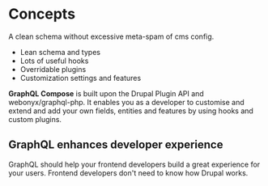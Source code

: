 # Concepts

A clean schema without excessive meta-spam of cms config.

- Lean schema and types
- Lots of useful hooks
- Overridable plugins
- Customization settings and features

**GraphQL Compose** is built upon the Drupal Plugin API and webonyx/graphql-php. It enables you as a developer to customise and extend and add your own fields, entities and features by using hooks and custom plugins.

## GraphQL **enhances** developer experience

GraphQL should help your frontend developers build a great experience for your users. Frontend developers don't need to know how Drupal works.
